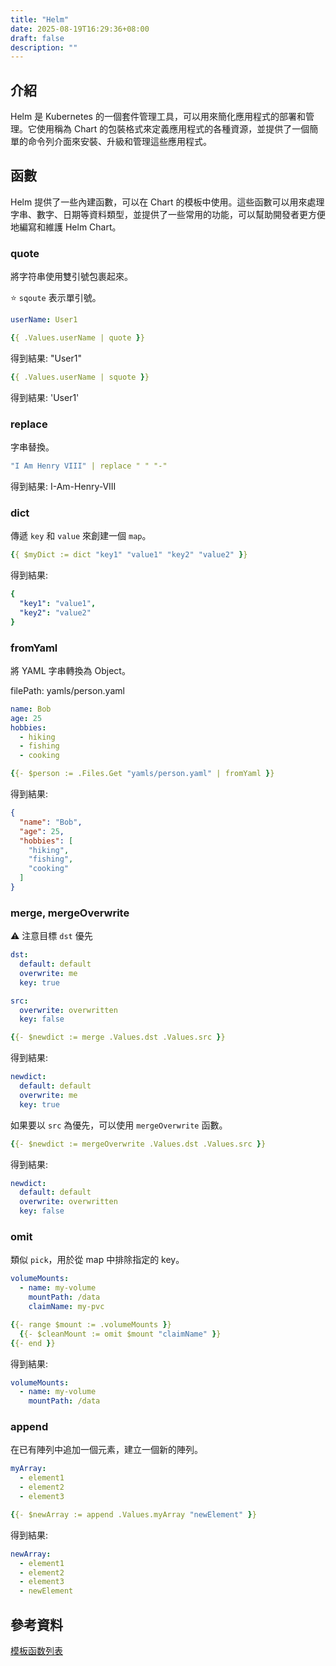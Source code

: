 ```yaml
---
title: "Helm"
date: 2025-08-19T16:29:36+08:00
draft: false
description: ""
---
```

## 介紹

Helm 是 Kubernetes 的一個套件管理工具，可以用來簡化應用程式的部署和管理。它使用稱為 Chart 的包裝格式來定義應用程式的各種資源，並提供了一個簡單的命令列介面來安裝、升級和管理這些應用程式。

## 函數

Helm 提供了一些內建函數，可以在 Chart 的模板中使用。這些函數可以用來處理字串、數字、日期等資料類型，並提供了一些常用的功能，可以幫助開發者更方便地編寫和維護 Helm Chart。

### quote

將字符串使用雙引號包裹起來。

⭐️ `sqoute` 表示單引號。

```yaml
userName: User1
```

```yaml
{{ .Values.userName | quote }}
```

得到結果: "User1"

```yaml
{{ .Values.userName | squote }}
```

得到結果: 'User1'

### replace

字串替換。

```yaml
"I Am Henry VIII" | replace " " "-"
```

得到結果: I-Am-Henry-VIII

### dict

傳遞 `key` 和 `value` 來創建一個 `map`。

```yaml
{{ $myDict := dict "key1" "value1" "key2" "value2" }}
```

得到結果:

```yaml
{
  "key1": "value1",
  "key2": "value2"
}
```

### fromYaml

將 YAML 字串轉換為 Object。

filePath: yamls/person.yaml

```yaml
name: Bob
age: 25
hobbies:
  - hiking
  - fishing
  - cooking
```

```yaml
{{- $person := .Files.Get "yamls/person.yaml" | fromYaml }}
```

得到結果:

```json
{
  "name": "Bob",
  "age": 25,
  "hobbies": [
    "hiking",
    "fishing",
    "cooking"
  ]
}
```

### merge, mergeOverwrite

⚠️ 注意目標 `dst` 優先

```yaml
dst:
  default: default
  overwrite: me
  key: true

src:
  overwrite: overwritten
  key: false
```

```yaml
{{- $newdict := merge .Values.dst .Values.src }}
```

得到結果:

```yaml
newdict:
  default: default
  overwrite: me
  key: true
```

如果要以 `src` 為優先，可以使用 `mergeOverwrite` 函數。

```yaml
{{- $newdict := mergeOverwrite .Values.dst .Values.src }}
```

得到結果:

```yaml
newdict:
  default: default
  overwrite: overwritten
  key: false
```

### omit

類似 `pick`，用於從 map 中排除指定的 key。

```yaml
volumeMounts:
  - name: my-volume
    mountPath: /data
    claimName: my-pvc
```

```yaml
{{- range $mount := .volumeMounts }}
  {{- $cleanMount := omit $mount "claimName" }}
{{- end }}
```

得到結果:

```yaml
volumeMounts:
  - name: my-volume
    mountPath: /data
```

### append

在已有陣列中追加一個元素，建立一個新的陣列。

```yaml
myArray:
  - element1
  - element2
  - element3
```

```yaml
{{- $newArray := append .Values.myArray "newElement" }}
```

得到結果:

```yaml
newArray:
  - element1
  - element2
  - element3
  - newElement
```

## 參考資料

[模板函数列表](https://helm.sh/zh/docs/chart_template_guide/function_list/)
